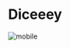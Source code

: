 # Diceeey
![mobile](https://user-images.githubusercontent.com/61013432/202227433-aa7ef3e5-d984-48ef-ab25-75cf529cd15d.png)

